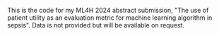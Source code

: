 This is the code for my ML4H 2024 abstract submission, "The use of patient utility as an evaluation metric for machine learning algorithm in sepsis". Data is not provided but will be available on request.
